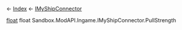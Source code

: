 ← [Index](Api-Index) ← [IMyShipConnector](Sandbox.ModAPI.Ingame.IMyShipConnector)

[float](System.Single) float Sandbox.ModAPI.Ingame.IMyShipConnector.PullStrength